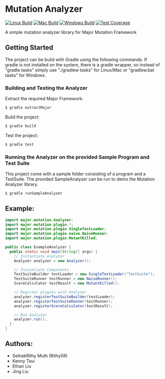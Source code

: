 # Mutation Analyzer

[![Linux Build][circleci-img]][circleci-url]
[![Mac Build][travisci-img]][travisci-url]
[![Windows Build][appveyor-img]][appveyor-url]
[![Test Coverage][codecov-img]][codecov-url]

A simple mutation analyzer library for Major Mutation Framework

## Getting Started

The project can be build with Gradle using the following commands. If gradle is not installed on the system, there is a gradle wrapper, so instead of "gradle tasks" simply use "./gradlew tasks" for Linux/Mac or "gradlew.bat tasks" for Windows.

### Building and Testing the Analyzer

Extract the required Major Framework:
```bash
$ gradle extractMajor
```

Build the project:
```bash
$ gradle build
```

Test the project:
```bash
$ gradle test
```

### Running the Analyzer on the provided Sample Program and Test Suite

This project come with a sample folder consisting of a program and a TestSuite. The provided SampleAnalyzer can be run to demo the Mutation Analyzer library.
```bash
$ gradle runSampleAnalyzer
```

## Example:

```java
import major.mutation.Analyzer;
import major.mutation.plugin.*;
import major.mutation.plugin.SingleTestLoader;
import major.mutation.plugin.naive.NaiveRunner;
import major.mutation.plugin.MutantKilled;

public class ExampleAnalyzer {
  public static void main(String[] args) {
    // Instantiate Analyzer
    Analyzer analyzer = new Analyzer();

    // Instantiate Components
    TestSuiteBuilder testLoader = new SingleTestLoader("TestSuite");
    TestSuiteRunner testRunner = new NaiveRunner();
    ScoreCalculator testResult = new MutantKilled();

    // Register plugins with Analyzer
    analyzer.registerTestSuiteBuilder(testLoader);
    analyzer.registerTestSuiteRunner(testRunner);
    analyzer.registerScoreCalculator(testResult);

    // Run Analyzer
    analyzer.run();
  }
}
```

## Authors:

+ SeihakRithy Muth (Rithy58)
+ Kenny Tsui
+ Ethan Liu
+ Jing Liu

[circleci-img]: https://img.shields.io/circleci/project/github/Rithy58/mutation-analyzer/master.svg?label=linux
[circleci-url]: https://circleci.com/gh/Rithy58/mutation-analyzer
[travisci-img]: https://img.shields.io/travis/Rithy58/mutation-analyzer/master.svg?label=mac
[travisci-url]: https://travis-ci.org/Rithy58/mutation-analyzer
[appveyor-img]: https://img.shields.io/appveyor/ci/Rithy58/mutation-analyzer/master.svg?label=windows
[appveyor-url]: https://ci.appveyor.com/project/Rithy58/mutation-analyzer/
[codecov-img]: https://img.shields.io/codecov/c/github/Rithy58/mutation-analyzer/master.svg
[codecov-url]: https://codecov.io/gh/Rithy58/mutation-analyzer
